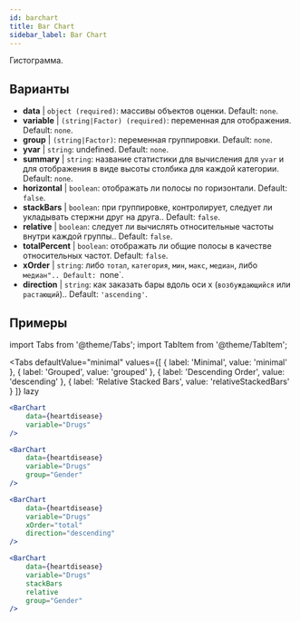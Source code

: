```yaml
---
id: barchart
title: Bar Chart
sidebar_label: Bar Chart
---
```


Гистограмма.

## Варианты

* __data__ | `object (required)`: массивы объектов оценки. Default: `none`.
* __variable__ | `(string|Factor) (required)`: переменная для отображения. Default: `none`.
* __group__ | `(string|Factor)`: переменная группировки. Default: `none`.
* __yvar__ | `string`: undefined. Default: `none`.
* __summary__ | `string`: название статистики для вычисления для `yvar` и для отображения в виде высоты столбика для каждой категории. Default: `none`.
* __horizontal__ | `boolean`: отображать ли полосы по горизонтали. Default: `false`.
* __stackBars__ | `boolean`: при группировке, контролирует, следует ли укладывать стержни друг на друга.. Default: `false`.
* __relative__ | `boolean`: следует ли вычислять относительные частоты внутри каждой группы.. Default: `false`.
* __totalPercent__ | `boolean`: отображать ли общие полосы в качестве относительных частот. Default: `false`.
* __xOrder__ | `string`: либо `тотал`, `категория`, `мин`, `макс`, `медиан`, либо `медиан".. Default: `none`.
* __direction__ | `string`: как заказать бары вдоль оси x (`возбуждающийся` или `растающий`).. Default: `'ascending'`.


## Примеры

import Tabs from '@theme/Tabs';
import TabItem from '@theme/TabItem';

<Tabs
    defaultValue="minimal"
    values={[
        { label: 'Minimal', value: 'minimal' },
        { label: 'Grouped', value: 'grouped' },
        { label: 'Descending Order', value: 'descending' },
        { label: 'Relative Stacked Bars', value: 'relativeStackedBars' }
    ]}
    lazy
>

<TabItem value="minimal">

```jsx live
<BarChart 
    data={heartdisease} 
    variable="Drugs"
/>
```
</TabItem>

<TabItem value="grouped">

```jsx live
<BarChart 
    data={heartdisease} 
    variable="Drugs"
    group="Gender"
/>
```

</TabItem>

<TabItem value="descending">

```jsx live
<BarChart 
    data={heartdisease} 
    variable="Drugs"
    xOrder="total"
    direction="descending"
/>
```
</TabItem>

<TabItem value="relativeStackedBars">

```jsx live
<BarChart 
    data={heartdisease} 
    variable="Drugs"
    stackBars
    relative
    group="Gender"
/>
```
</TabItem>

</Tabs>
